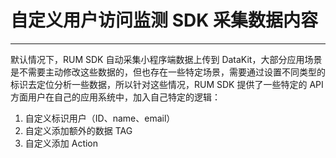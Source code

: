 # 自定义用户访问监测 SDK 采集数据内容
---

默认情况下，RUM SDK 自动采集小程序端数据上传到 DataKit，大部分应用场景是不需要主动修改这些数据的，但也存在一些特定场景，需要通过设置不同类型的标识去定位分析一些数据，所以针对这些情况，RUM SDK 提供了一些特定的 API 方面用户在自己的应用系统中，加入自己特定的逻辑：

1. 自定义标识用户（ID、name、email）
2. 自定义添加额外的数据 TAG
3. 自定义添加 Action

